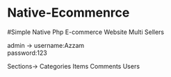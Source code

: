 # Native-Ecommenrce

#Simple Native Php E-commerce Website Multi Sellers

admin -> 
    username:Azzam      
    password:123
    
    
Sections->
        Categories
        Items
        Comments
        Users
        